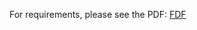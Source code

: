 For requirements, please see the PDF: [FDF](https://github.com/erikagreen7777/42_projects/blob/master/fdf/fdf.en.pdf)
